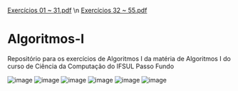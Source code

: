 [Exercícios 01 ~ 31.pdf](https://github.com/cas-y/Algoritmos-I/files/6844379/exercicios-sequenciais.pdf) \n
[Exercícios 32 ~ 55.pdf](https://github.com/cas-y/Algoritmos-I/files/6844383/Exercicios.33.em.diante.pdf)

# Algoritmos-I
Repositório para os exercícios de Algoritmos I da matéria de Algoritmos I do curso de Ciência da Computação do IFSUL Passo Fundo

![image](https://user-images.githubusercontent.com/87486328/126238989-a39dbb1c-5bb7-4479-9cca-bcfbee50fba7.png)
![image](https://user-images.githubusercontent.com/87486328/126239042-663af331-e70d-4683-b175-ae83c26d6dfc.png)
![image](https://user-images.githubusercontent.com/87486328/126239064-b22acd66-a11d-4e14-a332-1105821caeae.png)
![image](https://user-images.githubusercontent.com/87486328/126239092-81d75b7a-1664-45f5-b34c-4df2f914d603.png)
![image](https://user-images.githubusercontent.com/87486328/126239112-951e371a-50b5-483b-8b61-402bbd2928a6.png)
![image](https://user-images.githubusercontent.com/87486328/126239122-25a2a271-3229-4fdc-98f5-6b0fb131c946.png)

